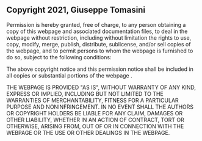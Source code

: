 ## Copyright 2021, Giuseppe Tomasini

Permission is hereby granted, free of charge, to any person obtaining a copy of this webpage and associated documentation files, to deal in the webpage  without restriction, including without limitation the rights to use, copy, modify, merge, publish, distribute, sublicense, and/or sell copies of the webpage, and to permit persons to whom the webpage  is furnished to do so, subject to the following conditions:

The above copyright notice and this permission notice shall be included in all copies or substantial portions of the webpage .

THE WEBPAGE IS PROVIDED "AS IS", WITHOUT WARRANTY OF ANY KIND, EXPRESS OR IMPLIED, INCLUDING BUT NOT LIMITED TO THE WARRANTIES OF MERCHANTABILITY, FITNESS FOR A PARTICULAR PURPOSE AND NONINFRINGEMENT. IN NO EVENT SHALL THE AUTHORS OR COPYRIGHT HOLDERS BE LIABLE FOR ANY CLAIM, DAMAGES OR OTHER LIABILITY, WHETHER IN AN ACTION OF CONTRACT, TORT OR OTHERWISE, ARISING FROM, OUT OF OR IN CONNECTION WITH THE WEBPAGE OR THE USE OR OTHER DEALINGS IN THE WEBPAGE.
